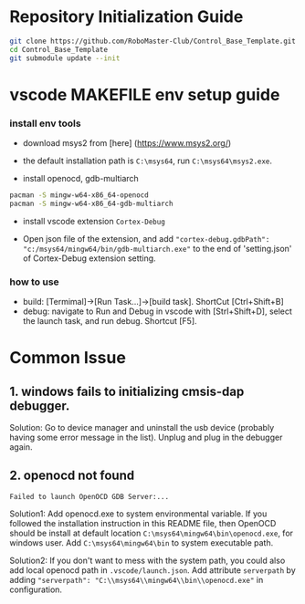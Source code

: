# Repository Initialization Guide
``` bash
git clone https://github.com/RoboMaster-Club/Control_Base_Template.git
cd Control_Base_Template
git submodule update --init
```

# vscode MAKEFILE env setup guide
### install env tools
- download msys2 from [here] (https://www.msys2.org/)

- the default installation path is `C:\msys64`, run `C:\msys64\msys2.exe`.

- install openocd, gdb-multiarch

``` bash
pacman -S mingw-w64-x86_64-openocd
pacman -S mingw-w64-x86_64-gdb-multiarch
```

- install vscode extension `Cortex-Debug`

- Open json file of the extension, and add `"cortex-debug.gdbPath": "c:/msys64/mingw64/bin/gdb-multiarch.exe"` to the end of 'setting.json' of Cortex-Debug extension setting.

### how to use
- build: [Termimal]->[Run Task...]->[build task]. ShortCut [Ctrl+Shift+B]
- debug: navigate to Run and Debug in vscode with [Strl+Shift+D], select the launch task, and run debug. Shortcut [F5].

# Common Issue
## 1. windows fails to initializing cmsis-dap debugger. 
Solution: Go to device manager and uninstall the usb device (probably having some error message in the list). Unplug and plug in the debugger again.

## 2.  openocd not found
```
Failed to launch OpenOCD GDB Server:...
```
Solution1:
Add openocd.exe to system environmental variable. If you followed the installation instruction in this README file, then OpenOCD should be install at default location `C:\msys64\mingw64\bin\openocd.exe`, for windows user. Add `C:\msys64\mingw64\bin` to system executable path.

Solution2:
If you don't want to mess with the system path, you could also add local openocd path in `.vscode/launch.json`. Add attribute `serverpath` by adding `"serverpath": "C:\\msys64\\mingw64\\bin\\openocd.exe"` in configuration.
